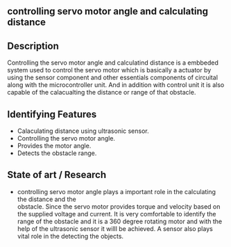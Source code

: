 ## controlling servo motor angle and calculating distance

## Description
   
   Controlling the servo motor angle and calculatind distance is a embbeded system used to control the servo motor which is basically a actuator by using the sensor component and other essentials components of circuital along with the microcontroller unit. And in addition with control unit it is also capable of the calacualting the distance or range of that obstacle.


## Identifying Features

 * Calaculating distance using ultrasonic sensor.
 * Controlling the servo motor angle.
 * Provides the motor angle.
 * Detects the obstacle range.

 ## State of art / Research

 *  controlling servo motor angle plays a important role in the calculating the distance and the      
    obstacle. Since the servo motor provides torque and velocity based on the supplied voltage and current. It is very comfortable to identify the range of the obstacle and it is a 360 degree rotating motor and with the help of the ultrasonic sensor it willl be achieved. A sensor also plays vital role in the detecting the objects.
